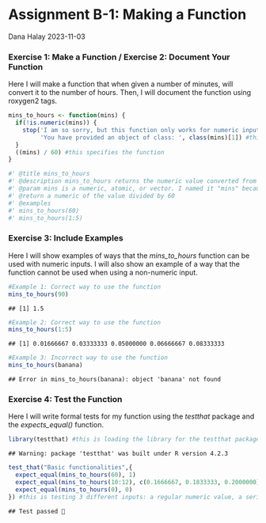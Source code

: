 Assignment B-1: Making a Function
================
Dana Halay
2023-11-03

### Exercise 1: Make a Function / Exercise 2: Document Your Function

Here I will make a function that when given a number of minutes, will
convert it to the number of hours. Then, I will document the function
using roxygen2 tags.

``` r
mins_to_hours <- function(mins) { 
  if(!is.numeric(mins)) {
    stop('I am so sorry, but this function only works for numeric input!\n',
         'You have provided an object of class: ', class(mins)[1]) #this is creating a function, and stating the input must be numeric, and gives an error message for when it is not numeric 
  }
  ((mins) / 60) #this specifies the function 
}

#' @title mins_to_hours
#' @description mins_to_hours returns the numeric value converted from a measurement in minutes to a measurement in hours 
#' @param mins is a numeric, atomic, or vector. I named it "mins" because it should be an input of a number of minutes which will be converted to a number of hours. 
#' @return a numeric of the value divided by 60 
#' @examples
#' mins_to_hours(60)
#' mins_to_hours(1:5)
```

### Exercise 3: Include Examples

Here I will show examples of ways that the *mins_to_hours* function can
be used with numeric inputs. I will also show an example of a way that
the function cannot be used when using a non-numeric input.

``` r
#Example 1: Correct way to use the function 
mins_to_hours(90)
```

    ## [1] 1.5

``` r
#Example 2: Correct way to use the function
mins_to_hours(1:5)
```

    ## [1] 0.01666667 0.03333333 0.05000000 0.06666667 0.08333333

``` r
#Example 3: Incorrect way to use the function 
mins_to_hours(banana)
```

    ## Error in mins_to_hours(banana): object 'banana' not found

### Exercise 4: Test the Function

Here I will write formal tests for my function using the *testthat*
package and the *expects_equal()* function.

``` r
library(testthat) #this is loading the library for the testthat package 
```

    ## Warning: package 'testthat' was built under R version 4.2.3

``` r
test_that("Basic functionalities",{
  expect_equal(mins_to_hours(60), 1) 
  expect_equal(mins_to_hours(10:12), c(0.1666667, 0.1833333, 0.2000000), tolerance=1e-6)
  expect_equal(mins_to_hours(0), 0) 
}) #this is testing 3 different inputs: a regular numeric value, a series of numeric values, and vector of length zero. The series of numeric values has tolerance specified because the numbers are rounded. 
```

    ## Test passed 🥳
